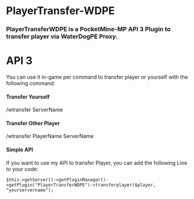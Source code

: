 # PlayerTransfer-WDPE
<h3> PlayerTransferWDPE is a PocketMine-MP API 3 Plugin to transfer player via WaterDogPE Proxy. </h3>

<h1>API 3</h1>

You can use it in-game per command to transfer player or yourself with the following command:

<h4>Transfer Yourself</h4>

/wtransfer ServerName

<h4>Transfer Other Player</h4>

/wtransfer PlayerName ServerName

<h4> Simple API </h4>

If you want to use my API to transfer Player, you can add the following Line to your code:

```
$this->getServer()->getPluginManager()->getPlugin("PlayerTransferWDPE")->transferplayer($player, "yourservername");
```
